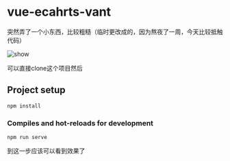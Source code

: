 # vue-ecahrts-vant

突然弄了一个小东西，比较粗糙（临时更改成的，因为熬夜了一周，今天比较抵触代码）

![show](https://github.com/HHardyy/vue-ecahrts-vant/gif.gif)

可以直接clone这个项目然后
## Project setup
```
npm install
```

### Compiles and hot-reloads for development
```
npm run serve
```
到这一步应该可以看到效果了

